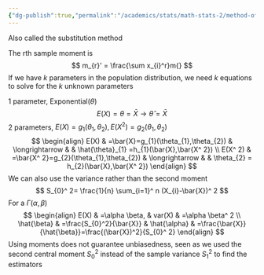 ```yaml
---
{"dg-publish":true,"permalink":"/academics/stats/math-stats-2/method-of-moments-mm/","created":"2025-02-06T12:23:45.310-05:00","updated":"2025-07-07T17:32:42.499-04:00"}
---
```


Also called the substitution method

The rth sample moment is
$$
m_{r}' =  \frac{\sum x_{i}^r}m{}
$$
If we have $k$ parameters in the population distribution, we need $k$ equations to solve for the $k$ unknown parameters

1 parameter, Exponential($\theta$)
$$
E(X)=\theta=\bar{X}\longrightarrow \hat{\theta}=\bar{X}
$$
2 parameters, $E(X)=g_{1}(\theta_{1},\theta_{2}), E(X^ 2)=g_{2}(\theta_{1},\theta_{2})$
$$
\begin{align}
E(X) & =\bar{X}=g_{1}(\theta_{1},\theta_{2})  &  \longrightarrow  &  & \hat{\theta}_{1}  =h_{1}(\bar{X},\bar{X^ 2}) \\
E(X^ 2) & =\bar{X^ 2}=g_{2}(\theta_{1},\theta_{2})  & \longrightarrow & & \theta_{2} = h_{2}(\bar{X},\bar{X^ 2}) 
\end{align}
$$
We can also use the variance rather than the second moment
$$
S_{0}^ 2= \frac{1}{n} \sum_{i=1}^ n (X_{i}-\bar{X})^ 2
$$
For a $\Gamma(\alpha,\beta)$
$$
\begin{align}
E(X) & =\alpha \beta, &  var(X) & =\alpha \beta^ 2  \\
\hat{\beta} & =\frac{S_{0}^2}{\bar{X}} & \hat{\alpha} & =\frac{\bar{X}}{\hat{\beta}}=\frac{(\bar{X})^2}{S_{0}^ 2}
\end{align}
$$
Using moments does not guarantee unbiasedness, seen as we used the second central moment $S_{0}^ 2$ instead of the sample variance $S_{1}^ 2$ to find the estimators


